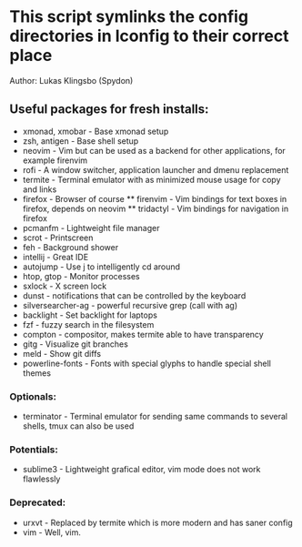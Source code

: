 # This script symlinks the config directories in lconfig to their correct place
Author: Lukas Klingsbo (Spydon)

## Useful packages for fresh installs:
* xmonad, xmobar - Base xmonad setup
* zsh, antigen - Base shell setup
* neovim - Vim but can be used as a backend for other applications, for example firenvim
* rofi - A window switcher, application launcher and dmenu replacement
* termite - Terminal emulator with as minimized mouse usage for copy and links
* firefox - Browser of course
** firenvim - Vim bindings for text boxes in firefox, depends on neovim
** tridactyl - Vim bindings for navigation in firefox
* pcmanfm - Lightweight file manager
* scrot - Printscreen
* feh - Background shower
* intellij - Great IDE
* autojump - Use j to intelligently cd around
* htop, gtop - Monitor processes
* sxlock - X screen lock
* dunst - notifications that can be controlled by the keyboard
* silversearcher-ag - powerful recursive grep (call with ag)
* backlight - Set backlight for laptops
* fzf - fuzzy search in the filesystem
* compton - compositor, makes termite able to have transparency
* gitg - Visualize git branches
* meld - Show git diffs
* powerline-fonts - Fonts with special glyphs to handle special shell themes

### Optionals:
* terminator - Terminal emulator for sending same commands to several shells, tmux can also be used

### Potentials:
* sublime3 - Lightweight grafical editor, vim mode does not work flawlessly

### Deprecated:
* urxvt - Replaced by termite which is more modern and has saner config
* vim - Well, vim.
